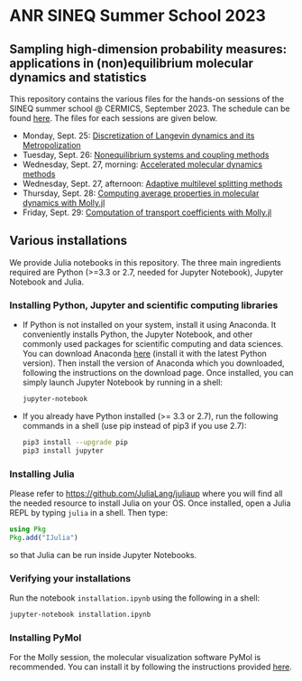 # ANR SINEQ Summer School 2023
## Sampling high-dimension probability measures: applications in (non)equilibrium molecular dynamics and statistics

This repository contains the various files for the hands-on sessions of the SINEQ summer school @ CERMICS, September 2023. The schedule can be found [here](https://sites.google.com/view/aleiac/anr-sineq/summer-school-mol-dyn-on-julia).
The files for each sessions are given below.
* Monday, Sept. 25: [Discretization of Langevin dynamics and its Metropolization](notebooks/langevin.ipynb)
* Tuesday, Sept. 26: [Nonequilibrium systems and coupling methods]()
* Wednesday, Sept. 27, morning: [Accelerated molecular dynamics methods]()
* Wednesday, Sept. 27, afternoon: [Adaptive multilevel splitting methods]()
* Thursday, Sept. 28: [Computing average properties in molecular dynamics with Molly.jl](notebooks/molly_average.ipynb)
* Friday, Sept. 29: [Computation of transport coefficients with Molly.jl]()

## Various installations
We provide Julia notebooks in this repository. The three main ingredients required are Python (>=3.3 or 2.7, needed for Jupyter Notebook), Jupyter Notebook and Julia.

### Installing Python, Jupyter and scientific computing libraries
* If Python is not installed on your system, install it using Anaconda. It conveniently installs Python, the Jupyter Notebook, and other commonly used packages for scientific computing and data sciences. You can download Anaconda [here](https://www.anaconda.com/download) (install it with the latest Python version). Then install the version of Anaconda which you downloaded, following the instructions on the download page. Once installed, you can simply launch Jupyter Notebook by running in a shell:
    ```bash
    jupyter-notebook
    ```

* If you already have Python installed (>= 3.3 or 2.7), run the following commands in a shell (use pip instead of pip3 if you use 2.7):
    ```bash
    pip3 install --upgrade pip
    pip3 install jupyter
    ```

### Installing Julia
Please refer to https://github.com/JuliaLang/juliaup where you will find all the needed resource to install Julia on your OS.
Once installed, open a Julia REPL by typing `julia` in a shell. Then type:
```julia
using Pkg
Pkg.add("IJulia")
```
so that Julia can be run inside Jupyter Notebooks.

### Verifying your installations
Run the notebook `installation.ipynb` using the following in a shell:
```bash
jupyter-notebook installation.ipynb
```


### Installing PyMol
For the Molly session, the molecular visualization software PyMol is recommended. You can install it by following the instructions provided [here](https://pymol.org/2/support.html?#installation).
